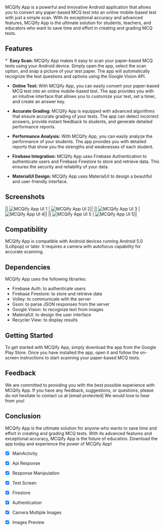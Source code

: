 MCQify App is a powerful and innovative Android application that allows you to convert any paper-based MCQ test into an online mobile-based test with just a simple scan. With its exceptional accuracy and advanced features, MCQify App is the ultimate solution for students, teachers, and educators who want to save time and effort in creating and grading MCQ tests.

## Features

*` **Easy Scan:** MCQify App makes it easy to scan your paper-based MCQ tests using your Android device. Simply open the app, select the scan option, and snap a picture of your test paper. The app will automatically recognize the test questions and options using the Google Vision API.

* **Online Test:** With MCQify App, you can easily convert your paper-based MCQ test into an online mobile-based test. The app provides you with an intuitive interface that allows you to customize your test, set a timer, and create an answer key.

* **Accurate Grading:** MCQify App is equipped with advanced algorithms that ensure accurate grading of your tests. The app can detect incorrect answers, provide instant feedback to students, and generate detailed performance reports.

* **Performance Analysis:** With MCQify App, you can easily analyze the performance of your students. The app provides you with detailed reports that show you the strengths and weaknesses of each student.

* **Firebase Integration:** MCQify App uses Firebase Authentication to authenticate users and Firebase Firestore to store and retrieve data. This ensures the security and reliability of your data.

* **MaterialUI Design:** MCQify App uses MaterialUI to design a beautiful and user-friendly interface.

## Screenshots

|| ![MCQify App UI 1](screenshots/ui1.png "MCQify App UI 1") | ![MCQify App UI 2](screenshots/ui2.png "MCQify App UI 2")||
|| ![MCQify App UI 3](screenshots/ui3.png "MCQify App UI 3") | ![MCQify App UI 4](screenshots/ui4.png "MCQify App UI 4")||
|| ![MCQify App UI 5](screenshots/ui5.png "MCQify App UI 5") | ![MCQify App UI 5](screenshots/ui6.png "MCQify App UI 6")||

## Compatibility

MCQify App is compatible with Android devices running Android 5.0 (Lollipop) or later. It requires a camera with autofocus capability for accurate scanning.

## Dependencies

MCQify App uses the following libraries:

* Firebase Auth: to authenticate users
* Firebase Firestore: to store and retrieve data
* Volley: to communicate with the server
* Gson: to parse JSON responses from the server
* Google Vision: to recognize text from images
* MaterialUI: to design the user interface
* Recycler View: to display results

## Getting Started

To get started with MCQify App, simply download the app from the Google Play Store. Once you have installed the app, open it and follow the on-screen instructions to start scanning your paper-based MCQ tests.

## Feedback

We are committed to providing you with the best possible experience with MCQify App. If you have any feedback, suggestions, or questions, please do not hesitate to contact us at [email protected] We would love to hear from you!

## Conclusion

MCQify App is the ultimate solution for anyone who wants to save time and effort in creating and grading MCQ tests. With its advanced features and exceptional accuracy, MCQify App is the future of education. Download the app today and experience the power of MCQify App!

- [x] MainActivity
- [x] Api Response
- [x] Response Manipulation
- [x] Test Screen
- [X] Firestore
- [X] Authentication
- [X] Camera Multiple Images
- [x] Images Preview

